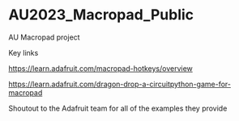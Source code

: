# AU2023_Macropad_Public

AU Macropad project

Key links

https://learn.adafruit.com/macropad-hotkeys/overview

https://learn.adafruit.com/dragon-drop-a-circuitpython-game-for-macropad

Shoutout to the Adafruit team for all of the examples they provide
